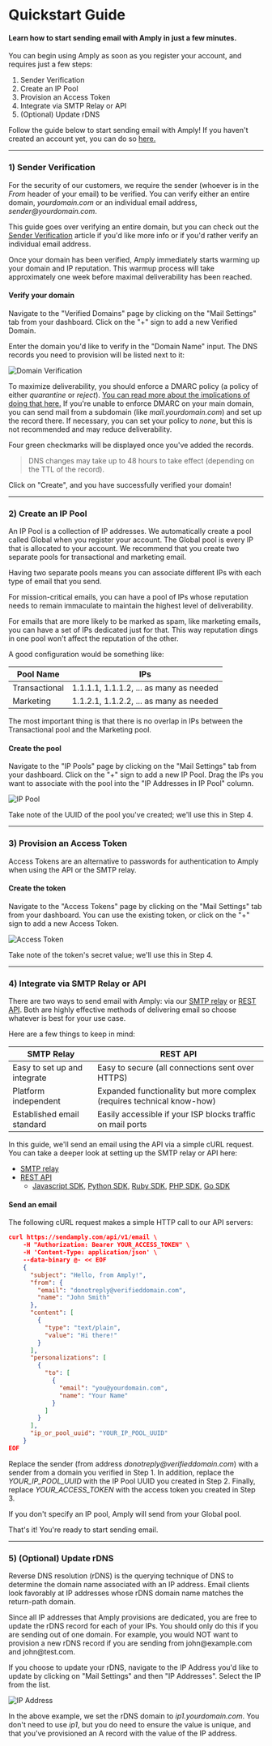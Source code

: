 # Quickstart Guide

#### Learn how to start sending email with Amply in just a few minutes. 

You can begin using Amply as soon as you register your account, and requires just a few steps:

1) Sender Verification
2) Create an IP Pool
3) Provision an Access Token
4) Integrate via SMTP Relay or API
5) (Optional) Update rDNS

Follow the guide below to start sending email with Amply! If you haven't created an account yet, you can do so [here.](https://sendamply.com/plans)

****

### 1) Sender Verification

For the security of our customers, we require the sender (whoever is in the *From* header of your email) to be verified. You can verify either an entire domain, *yourdomain.com* or an individual email address, *sender&#64;yourdomain.com*.

This guide goes over verifying an entire domain, but you can check out the [Sender Verification](./Deliverability/A-Sender-Verification.md) article if you'd like more info or if you'd rather verify an individual email address.

Once your domain has been verified, Amply immediately starts warming up your domain and IP reputation. This warmup process will take approximately one week before maximal deliverability has been reached.

#### Verify your domain

Navigate to the "Verified Domains" page by clicking on the "Mail Settings" tab from your dashboard. Click on the "+" sign to add a new Verified Domain.

Enter the domain you'd like to verify in the "Domain Name" input. The DNS records you need to provision will be listed next to it:<br/>

![Domain Verification](../assets/images/verification.png)<br/>

To maximize deliverability, you should enforce a DMARC policy (a policy of either *quarantine* or *reject*).  [You can read more about the implications of doing that here.](Deliverability/D-DMARC.md) If you're unable to enforce DMARC on your main domain, you can send mail from a subdomain (like *mail.yourdomain.com*) and set up the record there.  If necessary, you can set your policy to *none*, but this is not recommended and may reduce deliverability.

Four green checkmarks will be displayed once you've added the records.

<!-- theme: info -->
> DNS changes may take up to 48 hours to take effect (depending on the TTL of the record).

Click on "Create", and you have successfully verified your domain!

****

### 2) Create an IP Pool

An IP Pool is a collection of IP addresses. We automatically create a pool called Global when you register your account. The Global pool is every IP that is allocated to your account. We recommend that you create two separate pools for transactional and marketing email.

Having two separate pools means you can associate different IPs with each type of email that you send.

For mission-critical emails, you can have a pool of IPs whose reputation needs to remain immaculate to maintain the highest level of deliverability.

For emails that are more likely to be marked as spam, like marketing emails, you can have a set of IPs dedicated just for that. This way reputation dings in one pool won't affect the reputation of the other.

A good configuration would be something like:

Pool Name | IPs
---------|----------
 Transactional | 1.1.1.1, 1.1.1.2, ... as many as needed
 Marketing | 1.1.2.1, 1.1.2.2, ... as many as needed

 The most important thing is that there is no overlap in IPs between the Transactional pool and the Marketing pool.

#### Create the pool

Navigate to the "IP Pools" page by clicking on the "Mail Settings" tab from your dashboard. Click on the "+" sign to add a new IP Pool. Drag the IPs you want to associate with the pool into the "IP Addresses in IP Pool" column.

![IP Pool](../assets/images/ip_pool.png)

Take note of the UUID of the pool you've created; we'll use this in Step 4.

****

### 3) Provision an Access Token

Access Tokens are an alternative to passwords for authentication to Amply when using the API or the SMTP relay.

#### Create the token

Navigate to the "Access Tokens" page by clicking on the "Mail Settings" tab from your dashboard. You can use the existing token, or click on the "+" sign to add a new Access Token.

![Access Token](../assets/images/access_token.png)

Take note of the token's secret value; we'll use this in Step 4.

****

### 4) Integrate via SMTP Relay or API

There are two ways to send email with Amply: via our [SMTP relay](Integrations/SMTP-Relay.md) or [REST API](https://docs.sendamply.com/docs/api/docs/Introduction.md). Both are highly effective methods of delivering email so choose whatever is best for your use case.

Here are a few things to keep in mind:

SMTP Relay | REST API
---------|----------
 Easy to set up and integrate | Easy to secure (all connections sent over HTTPS)
 Platform independent | Expanded functionality but more complex (requires technical know-how)
 Established email standard | Easily accessible if your ISP blocks traffic on mail ports

In this guide, we'll send an email using the API via a simple cURL request. You can take a deeper look at setting up the SMTP relay or API here:

- [SMTP relay](Integrations/SMTP-Relay.md)
- [REST API](https://docs.sendamply.com/docs/api/Mail-Send.v1.yaml)
  - [Javascript SDK](https://github.com/sendamply/amply-js), [Python SDK](https://github.com/sendamply/amply-python), [Ruby SDK](https://github.com/sendamply/amply-ruby), [PHP SDK](https://github.com/sendamply/amply-php), [Go SDK](https://github.com/sendamply/amply-go)

#### Send an email

The following cURL request makes a simple HTTP call to our API servers:

```json
curl https://sendamply.com/api/v1/email \
    -H "Authorization: Bearer YOUR_ACCESS_TOKEN" \
    -H 'Content-Type: application/json' \
    --data-binary @- << EOF
    {
      "subject": "Hello, from Amply!",
      "from": {
        "email": "donotreply@verifieddomain.com",
        "name": "John Smith"
      },
      "content": [
        {
          "type": "text/plain",
          "value": "Hi there!"
        }
      ],
      "personalizations": [
        {
          "to": [
            {
              "email": "you@yourdomain.com",
              "name": "Your Name"
            }
          ]
        }
      ],
      "ip_or_pool_uuid": "YOUR_IP_POOL_UUID"
    }
EOF
```

Replace the sender (from address *donotreply@verifi​eddomain.com*) with a sender from a domain you verified in Step 1. In addition, replace the *YOUR_IP_POOL_UUID* with the IP Pool UUID you created in Step 2. Finally, replace *YOUR_ACCESS_TOKEN* with the access token you created in Step 3.

If you don't specify an IP pool, Amply will send from your Global pool.

That's it! You're ready to start sending email.

****

### 5) (Optional) Update rDNS

Reverse DNS resolution (rDNS) is the querying technique of DNS to determine the domain name associated with an IP address. Email clients look favorably at IP addresses whose rDNS domain name matches the return-path domain.

Since all IP addresses that Amply provisions are dedicated, you are free to update the rDNS record for each of your IPs. You should only do this if you are sending out of one domain. For example, you would NOT want to provision a new rDNS record if you are sending from john&#64;example.com and john&#64;test.com.

If you choose to update your rDNS, navigate to the IP Address you'd like to update by clicking on "Mail Settings" and then "IP Addresses". Select the IP from the list.

![IP Address](../assets/images/ip_address.png)

In the above example, we set the rDNS domain to *ip1.yourdomain.com*. You don't need to use *ip1*, but you do need to ensure the value is unique, and that you've provisioned an A record with the value of the IP address.